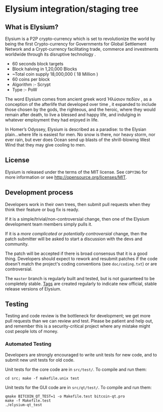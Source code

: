 Elysium integration/staging tree
================================



What is Elysium?
----------------
Elysium is a P2P crypto-currency which is set to revolutionize the world by being the first Crypto-currency for Governments for Global Settlement Network and a Crypt-currency facilitating trade, commerce and investments worldwide through its disruptive technology .

 - 60 seconds block targets
 - Block halving in 1,20,000 Blocks
 - ~Total coin supply	18,000,000 ( 18 Million ) 
 - 60 coins per block
 - Algorithm :- Scrypt
 - Type	:- PoW
 

The word Elysium comes from ancient greek word Ἠλύσιον πεδίον , as a conception of the afterlife that developed over time , it expanded to include those chosen by the gods, the righteous, and the heroic, where they would remain after death, to live a blessed and happy life, and indulging in whatever employment they had enjoyed in life.

In Homer’s Odyssey, Elysium is described as a paradise:
to the Elysian plain…where life is easiest for men. No snow is there, nor heavy storm, nor ever rain, but ever does Ocean send up blasts of the shrill-blowing West Wind that they may give cooling to men.

License
-------

Elysium is released under the terms of the MIT license. See `COPYING` for more
information or see http://opensource.org/licenses/MIT.

Development process
-------------------

Developers work in their own trees, then submit pull requests when they think
their feature or bug fix is ready.

If it is a simple/trivial/non-controversial change, then one of the Elysium
development team members simply pulls it.

If it is a *more complicated or potentially controversial* change, then the patch
submitter will be asked to start a discussion with the devs and community.

The patch will be accepted if there is broad consensus that it is a good thing.
Developers should expect to rework and resubmit patches if the code doesn't
match the project's coding conventions (see `doc/coding.txt`) or are
controversial.

The `master` branch is regularly built and tested, but is not guaranteed to be
completely stable. [Tags](https://github.com/elysium-project/elysium/tags) are created
regularly to indicate new official, stable release versions of Elysium.

Testing
-------

Testing and code review is the bottleneck for development; we get more pull
requests than we can review and test. Please be patient and help out, and
remember this is a security-critical project where any mistake might cost people
lots of money.

### Automated Testing

Developers are strongly encouraged to write unit tests for new code, and to
submit new unit tests for old code.

Unit tests for the core code are in `src/test/`. To compile and run them:

    cd src; make -f makefile.unix test

Unit tests for the GUI code are in `src/qt/test/`. To compile and run them:

    qmake BITCOIN_QT_TEST=1 -o Makefile.test bitcoin-qt.pro
    make -f Makefile.test
    ./elysium-qt_test

